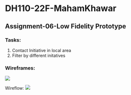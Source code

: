 # DH110-22F-MahamKhawar
## Assignment-06-Low Fidelity Prototype

### Tasks:
1. Contact Initiative in local area
2. Filter by different initatives

### Wireframes:
![](../wireframes1.png)

Wireflow:
![](../wireflow.png)
